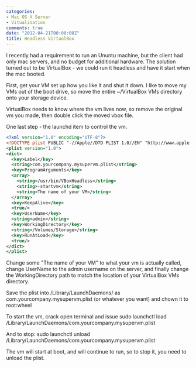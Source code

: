 ```yaml
---
categories:
- Mac OS X Server
- Vitualisation
comments: true
date: "2012-04-21T00:00:00Z"
title: Headless VirtualBox
---
```

I recently had a requirement to run an Ununtu machine, but the client had only mac servers, and no budget for additional hardware. The solution turned out to be VirtualBox - we could run it headless and have it start when the mac booted.

First, get your VM set up how you like it and shut it down. I like to move my VMs out of the boot drive, so move the entire ~/VirtualBox VMs directory onto your storage device.

VirtualBox needs to know where the vm lives now, so remove the original vm you made, then double click the moved vbox file.

One last step - the launchd item to control the vm.

```xml
<?xml version="1.0" encoding="UTF-8"?>
<!DOCTYPE plist PUBLIC "-//Apple//DTD PLIST 1.0//EN" "http://www.apple.com/DTDs/PropertyList-1.0.dtd">
<plist version="1.0">
<dict>
  <key>Label</key>
  <string>com.yourcompany.mysupervm.plist</string>
  <key>ProgramArguments</key>
  <array>
    <string>/usr/bin/VBoxHeadless</string>
    <string>-startvm</string>
    <string>The name of your VM</string>
  </array>
  <key>KeepAlive</key>
  <true/>
  <key>UserName</key>
  <string>admin</string>
  <key>WorkingDirectory</key>
  <string>/Volumes/Storage</string>
  <key>RunAtLoad</key>
  <true/>
</dict>
</plist>
```

Change some "The name of your VM" to what your vm is actually called, change UserName to the admin username on the server, and finally change the WorkingDirectory path to match the location of your VirtualBox VMs directory.

Save the plist into /Library/LaunchDaemons/ as com.yourcompany.mysupervm.plist (or whatever you want) and chown it to root:wheel

To start the vm, crack open terminal and issue
	sudo launchctl load /Library/LaunchDaemons/com.yourcompany.mysupervm.plist

And to stop:
	sudo launchctl unload /Library/LaunchDaemons/com.yourcompany.mysupervm.plist

The vm will start at boot, and will continue to run, so to stop it, you need to unload the plist.
